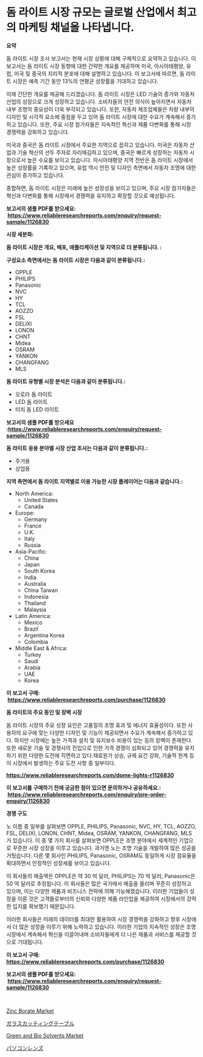 <p><h1>돔 라이트 시장 규모는 글로벌 산업에서 최고의 마케팅 채널을 나타냅니다.</h1></p><p><strong>요약</strong></p>
<p><p>돔 라이트 시장 조사 보고서는 현재 시장 상황에 대해 구체적으로 요약하고 있습니다. 이 보고서는 돔 라이트 시장 동향에 대한 간략한 개요를 제공하며 미국, 아시아태평양, 유럽, 미국 및 중국의 지리적 분포에 대해 설명하고 있습니다. 이 보고서에 따르면, 돔 라이트 시장은 예측 기간 동안 13%의 연평균 성장률을 기대하고 있습니다.</p><p>이제 간단한 개요를 제공해 드리겠습니다. 돔 라이트 시장은 LED 기술의 증가와 자동차 산업의 성장으로 크게 성장하고 있습니다. 소비자들의 안전 의식이 높아지면서 자동차 내부 조명의 중요성이 더욱 부각되고 있습니다. 또한, 자동차 제조업체들은 차량 내부의 디자인 및 시각적 요소에 중점을 두고 있어 돔 라이트 시장에 대한 수요가 계속해서 증가하고 있습니다. 또한, 주요 시장 참가자들은 지속적인 혁신과 제품 다변화를 통해 시장 경쟁력을 강화하고 있습니다.</p><p>미국과 중국은 돔 라이트 시장에서 주요한 지역으로 꼽히고 있습니다. 미국은 자동차 산업과 기술 혁신의 선두 주자로 자리매김하고 있으며, 중국은 빠르게 성장하는 자동차 시장으로서 높은 수요를 보이고 있습니다. 아시아태평양 지역 전반은 돔 라이트 시장에서 높은 성장률을 기록하고 있으며, 유럽 역시 안전 및 디자인 측면에서 자동차 조명에 대한 관심이 증가하고 있습니다.</p><p>종합하면, 돔 라이트 시장은 미래에 높은 성장성을 보이고 있으며, 주요 시장 참가자들은 혁신과 다변화를 통해 시장에서 경쟁력을 유지하고 확장할 것으로 예상됩니다.</p></p>
<p><strong>보고서의 샘플 PDF를 받으세요: &nbsp;<a href="https://www.reliableresearchreports.com/enquiry/request-sample/1126830">https://www.reliableresearchreports.com/enquiry/request-sample/1126830</a></strong></p>
<p><strong>시장 세분화:</strong></p>
<p><strong> 돔 라이트 시장은 개요, 배포, 애플리케이션 및 지역으로 더 분류됩니다. :</strong></p>
<p><strong>구성요소 측면에서는 돔 라이트 시장은 다음과 같이 분류됩니다.:</strong></p>
<p><ul><li>OPPLE</li><li>PHILIPS</li><li>Panasonic</li><li>NVC</li><li>HY</li><li>TCL</li><li>AOZZO</li><li>FSL</li><li>DELIXI</li><li>LONON</li><li>CHNT</li><li>Midea</li><li>OSRAM</li><li>YANKON</li><li>CHANGFANG</li><li>MLS</li></ul></p>
<p><strong> 돔 라이트 유형별 시장 분석은 다음과 같이 분류됩니다.:</strong></p>
<p><ul><li>오로라 돔 라이트</li><li>LED 돔 라이트</li><li>터치 돔 LED 라이트</li></ul></p>
<p><strong>보고서의 샘플 PDF를 받으세요 :<a href="https://www.reliableresearchreports.com/enquiry/request-sample/1126830">https://www.reliableresearchreports.com/enquiry/request-sample/1126830</a></strong></p>
<p><strong> 돔 라이트 응용 분야별 시장 산업 조사는 다음과 같이 분류됩니다.:</strong></p>
<p><ul><li>주거용</li><li>상업용</li></ul></p>
<p><strong>지역 측면에서 돔 라이트 지역별로 이용 가능한 시장 플레이어는 다음과 같습니다.:</strong></p>
<p><ul>
    <li>
        North America:
        <ul>
            <li>United States</li>
            <li>Canada</li>
        </ul>
    </li>
    <li>
        Europe:
        <ul>
            <li>Germany</li>
            <li>France</li>
            <li>U.K.</li>
            <li>Italy</li>
            <li>Russia</li>
        </ul>
    </li>
    <li>
        Asia-Pacific:
        <ul>
            <li>China</li>
            <li>Japan</li>
            <li>South Korea</li>
            <li>India</li>
            <li>Australia</li>
            <li>China Taiwan</li>
            <li>Indonesia</li>
            <li>Thailand</li>
            <li>Malaysia</li>
        </ul>
    </li>
    <li>
        Latin America:
        <ul>
            <li>Mexico</li>
            <li>Brazil</li>
            <li>Argentina Korea</li>
            <li>Colombia</li>
        </ul>
    </li>
    <li>
        Middle East & Africa:
        <ul>
            <li>Turkey</li>
            <li>Saudi</li>
            <li>Arabia</li>
            <li>UAE</li>
            <li>Korea</li>
        </ul>
    </li>
    </ul></p>
<p><strong>이 보고서 구매: &nbsp;<a href="https://www.reliableresearchreports.com/purchase/1126830">https://www.reliableresearchreports.com/purchase/1126830</a></strong></p>
<p><strong>돔 라이트의 주요 동인 및 장벽 시장</strong></p>
<p><p>돔 라이트 시장의 주요 성장 요인은 고품질의 조명 효과 및 에너지 효율성이다. 또한 사용자의 요구에 맞는 다양한 디자인 및 기능이 제공되면서 수요가 계속해서 증가하고 있다. 하지만 시장에는 높은 가격과 설치 및 유지보수 비용이 있는 등의 장벽이 존재한다. 또한 새로운 기술 및 경쟁사의 진입으로 인한 가격 경쟁이 심화되고 있어 경쟁력을 유지하기 위한 다양한 도전에 직면하고 있다.재료원가 상승, 규제 요건 강화, 기술적 한계 등이 시장에서 발생하는 주요 도전 사항 중 일부이다.</p></p>
<p><strong><a href="https://www.reliableresearchreports.com/dome-lights-r1126830">https://www.reliableresearchreports.com/dome-lights-r1126830</a></strong></p>
<p><strong>이 보고서를 구매하기 전에 궁금한 점이 있으면 문의하거나 공유하세요.: &nbsp;<a href="https://www.reliableresearchreports.com/enquiry/pre-order-enquiry/1126830">https://www.reliableresearchreports.com/enquiry/pre-order-enquiry/1126830</a></strong></p>
<p><strong>경쟁 구도</strong></p>
<p><p>노 이름 중 일부를 살펴보면 OPPLE, PHILIPS, Panasonic, NVC, HY, TCL, AOZZO, FSL, DELIXI, LONON, CHNT, Midea, OSRAM, YANKON, CHANGFANG, MLS가 있습니다. 이 중 몇 가지 회사를 살펴보면 OPPLE은 조명 분야에서 세계적인 기업으로 꾸준한 시장 성장을 이루고 있습니다. 과거엔 노는 조명 기술을 개발하여 많은 성공을 거뒀습니다. 다른 몇 회사인 PHILIPS, Panasonic, OSRAM도 동일하게 시장 점유율을 확대하면서 안정적인 성장세를 보이고 있습니다. </p><p>이 회사들의 매출액은 OPPLE은 약 30 억 달러, PHILIPS는 70 억 달러, Panasonic은 50 억 달러로 추정됩니다. 이 회사들은 많은 국가에서 매출을 올리며 꾸준히 성장하고 있으며, 이는 다양한 제품과 비즈니스 전략에 의해 가능해졌습니다. 이러한 기업들이 성장을 이룬 것은 고객들로부터의 신뢰와 다양한 제품 라인업을 제공하여 시장에서의 강력한 입지를 확보했기 때문입니다. </p><p>이러한 회사들은 미래의 데이터를 최대한 활용하여 시장 경쟁력을 강화하고 향후 시장에서 더 많은 성장을 이루기 위해 노력하고 있습니다. 이러한 기업의 지속적인 성장은 조명 시장에서 계속해서 혁신을 이끌어내며 소비자들에게 더 나은 제품과 서비스를 제공할 것으로 기대됩니다.</p></p>
<p><strong>이 보고서 구매: &nbsp; <a href="https://www.reliableresearchreports.com/purchase/1126830">https://www.reliableresearchreports.com/purchase/1126830</a></strong></p>
<p><strong>보고서의 샘플 PDF를 받으세요: &nbsp;<a href="https://www.reliableresearchreports.com/enquiry/request-sample/1126830">https://www.reliableresearchreports.com/enquiry/request-sample/1126830</a></strong><strong></strong></p>
<p>&nbsp;</p>
<p><p><a href="https://www.linkedin.com/pulse/zinc-borate-market-centers-aspects-growth-share-opportunity-trhgc?trackingId=Y3UtRDoI8s%2BX22rfQtVumA%3D%3D">Zinc Borate Market</a></p><p><a href="https://github.com/oafhukehf4709715/Market-Research-Report-List-1/blob/main/987629626607.md">ガラスカッティングテーブル</a></p><p><a href="https://www.linkedin.com/pulse/green-bio-solvents-market-size-evaluating-its-trends-growth-bcmmc?trackingId=ZZr29%2BiCORJ9zXUiq%2FFlCw%3D%3D">Green and Bio Solvents Market</a></p><p><a href="https://medium.com/@gordonilbrtck0879367/pc%E3%83%AC%E3%83%B3%E3%82%BA%E5%B8%82%E5%A0%B4%E8%A6%8F%E6%A8%A1%E3%81%AF-%E3%82%B0%E3%83%AD%E3%83%BC%E3%83%90%E3%83%AB%E6%A5%AD%E7%95%8C%E3%81%AB%E3%81%8A%E3%81%91%E3%82%8B%E6%9C%80%E9%81%A9%E3%81%AA%E3%83%9E%E3%83%BC%E3%82%B1%E3%83%86%E3%82%A3%E3%83%B3%E3%82%B0%E3%83%81%E3%83%A3%E3%83%8D%E3%83%AB%E3%82%92%E6%98%8E%E3%82%89%E3%81%8B%E3%81%AB%E3%81%97%E3%81%BE%E3%81%99-9a69dc24d229">パソコンレンズ</a></p></p>